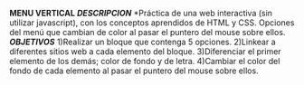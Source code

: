 **MENU VERTICAL**
***DESCRIPCION***
*Práctica de una web interactiva (sin utilizar javascript), con los conceptos aprendidos de HTML y CSS. Opciones del menú que cambian de color al pasar el puntero del mouse sobre ellos.
***OBJETIVOS***
1)Realizar un bloque que contenga 5 opciones.
2)Linkear a diferentes sitios web a cada elemento del bloque.
3)Diferenciar el primer elemento de los demás; color de fondo y de letra.
4)Cambiar el color del fondo de cada elemento al pasar el puntero del mouse sobre ellos.
